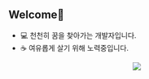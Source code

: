 ## Welcome👋

- 💻 천천히 꿈을 찾아가는 개발자입니다.
- ☕ 여유롭게 살기 위해 노력중입니다.

<p align="center">
  <img src="https://capsule-render.vercel.app/api?type=venom&height=300&color=gradient&text=WELCOME"/>
</p>


